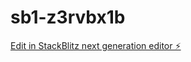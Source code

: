 # sb1-z3rvbx1b

[Edit in StackBlitz next generation editor ⚡️](https://stackblitz.com/~/github.com/WestPalmBeach/sb1-z3rvbx1b)
